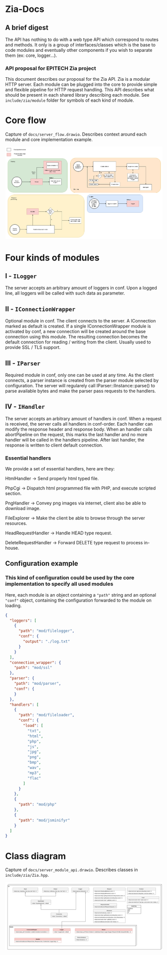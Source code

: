 # Zia-Docs

## A brief digest

The API has nothing to do with a web type API which correspond to routes and methods. It only is a group of interfaces/classes which is the base to code modules and eventually other components if you wish to separate them (ex: core, logger...).

### API proposal for EPITECH Zia project

This document describes our proposal for the Zia API.
Zia is a modular HTTP server. Each module can be plugged into the core to provide simple and flexible pipeline for HTTP request handling.
This API describes what should be present in each shared library describing each module. See `include/zia/module` folder for symbols of each kind of module.

# Core flow

Capture of `docs/server_flow.drawio`. Describes context around each module and core implementation example.

![Core flow](https://github.com/Sangliers-Feroces/Zia-Docs/blob/master/docs/server_flow.png)

# Four kinds of modules

## I - `ILogger`
The server accepts an arbitrary amount of loggers in conf.
Upon a logged line, all loggers will be
called with such data as parameter.

## II - `IConnectionWrapper`
Optional module in conf.
The client connects to the server. A IConnection marked as default is created. If a single
IConnectionWrapper module is activated by conf, a new connection will be created around the base
connection using this module. The resulting connection becomes the default connection for
reading / writing from the client. Usually used to provide SSL / TLS support.

## III - `IParser`
Required module in conf, only one can be used at any time.
As the client connects, a parser instance is created from the parser module selected by configuration.
The server will regularely call IParser::IInstance::parse() to parse available bytes and make the parser
pass requests to the handlers.

## IV - `IHandler`
The server accepts an arbitrary amount of handlers in conf.
When a request is received, the server calls all handlers in conf-order.
Each handler can modify the response header and response body. When an handler
calls abortPipeline on the request, this marks the last handler and no more handler
will be called in the handlers pipeline.
After last handler, the response is written to client default connection.

### Essential handlers
We provide a set of essential handlers, here are they:


HtmlHandler -> Send properly html typed file.

PhpCgi -> Dispatch html programmed file with PHP, and execute scripted section.

PngHandler -> Convey png images via internet, client also be able to download image.

FileExplorer -> Make the client be able to browse through the server resources.

HeadRequestHandler -> Handle HEAD type request.

DeleteRequestHandler -> Forward DELETE type request to process in-house.

## Configuration example
### This kind of configuration could be used by the core implementation to specify all used modules

Here, each module is an object containing a `"path"` string and an optional `"conf"` object, containing the configuration forwarded to the module on loading.

```json
{
  "loggers": [
    {
      "path": "mod/filelogger",
      "conf": {
        "output": "./log.txt"
      }
    }
  ],
  "connection_wrapper": {
    "path": "mod/ssl"
  },
  "parser": {
    "path": "mod/parser",
    "conf": {
    }
  },
  "handlers": [
    {
      "path": "mod/fileloader",
      "conf": {
        "load": [
          "txt",
          "html",
          "php",
          "js",
          "jpg",
          "png",
          "bmp",
          "wav",
          "mp3",
          "flac"
        ]
      }
    },
    {
      "path": "mod/php"
    },
    {
      "path": "mod/jsminifyr"
    }
  ]
}
```

# Class diagram

Capture of `docs/server_module_api.drawio`. Describes classes in `include/zia/Zia.hpp`.

![Class diagram](https://github.com/Sangliers-Feroces/Zia-Docs/blob/master/docs/server_module_api.png)